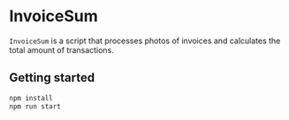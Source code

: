 # InvoiceSum

`InvoiceSum` is a script that processes photos of invoices and calculates the total amount of transactions.

## Getting started

```bash
npm install
npm run start
